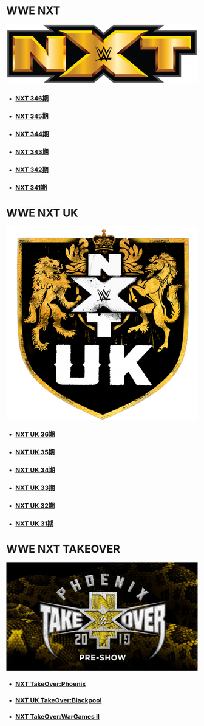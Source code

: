 # WWE NXT
![](nxtlogo.jpg)

- ### [NXT 346期](NXT/2019/NXT-346/readme.md)
- ### [NXT 345期](NXT/2019/NXT-345/readme.md)
- ### [NXT 344期](NXT/2019/NXT-344/readme.md)
- ### [NXT 343期](NXT/2019/NXT-343/readme.md)
- ### [NXT 342期](NXT/2019/NXT-342/readme.md)
- ### [NXT 341期](NXT/2019/NXT-341/readme.md)


# WWE NXT UK
![](nxtuklogo.jpg)

- ### [NXT UK 36期](NXT-UK/2019/NXT-UK-36/readme.md)
- ### [NXT UK 35期](NXT-UK/2019/NXT-UK-35/readme.md)
- ### [NXT UK 34期](NXT-UK/2019/NXT-UK-34/readme.md)
- ### [NXT UK 33期](NXT-UK/2019/NXT-UK-33/readme.md)
- ### [NXT UK 32期](NXT-UK/2019/NXT-UK-32/readme.md)
- ### [NXT UK 31期](NXT-UK/2019/NXT-UK-31/readme.md)


# WWE NXT TAKEOVER
![](takeover.jpg)

- ### [NXT TakeOver:Phoenix](NXT-TakeOver/2019/TakeOver-Phoenix/readme.md)
- ### [NXT UK TakeOver:Blackpool](NXT-TakeOver/2019/TakeOver-Blackpool/readme.md)
- ### [NXT TakeOver:WarGames II](NXT-TakeOver/2018/TakeOver-WarGamesII/readme.md)